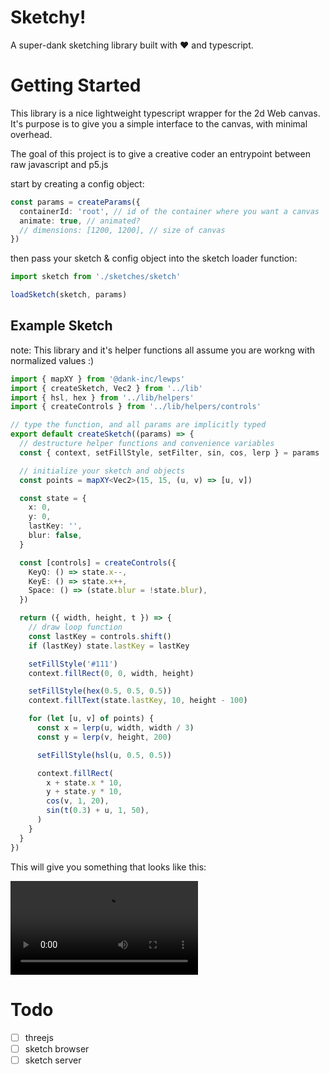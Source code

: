 # Sketchy!

A super-dank sketching library built with ♥ and typescript.

# Getting Started

This library is a nice lightweight typescript wrapper for the 2d Web canvas. It's purpose is to give you a simple interface to the canvas, with minimal overhead.

The goal of this project is to give a creative coder an entrypoint between raw javascript and p5.js

start by creating a config object:

```ts
const params = createParams({
  containerId: 'root', // id of the container where you want a canvas
  animate: true, // animated?
  // dimensions: [1200, 1200], // size of canvas
})
```

then pass your sketch & config object into the sketch loader function:

```ts
import sketch from './sketches/sketch'

loadSketch(sketch, params)
```

## Example Sketch

note: This library and it's helper functions all assume you are workng with normalized values :)

```ts
import { mapXY } from '@dank-inc/lewps'
import { createSketch, Vec2 } from '../lib'
import { hsl, hex } from '../lib/helpers'
import { createControls } from '../lib/helpers/controls'

// type the function, and all params are implicitly typed
export default createSketch((params) => {
  // destructure helper functions and convenience variables
  const { context, setFillStyle, setFilter, sin, cos, lerp } = params

  // initialize your sketch and objects
  const points = mapXY<Vec2>(15, 15, (u, v) => [u, v])

  const state = {
    x: 0,
    y: 0,
    lastKey: '',
    blur: false,
  }

  const [controls] = createControls({
    KeyQ: () => state.x--,
    KeyE: () => state.x++,
    Space: () => (state.blur = !state.blur),
  })

  return ({ width, height, t }) => {
    // draw loop function
    const lastKey = controls.shift()
    if (lastKey) state.lastKey = lastKey

    setFillStyle('#111')
    context.fillRect(0, 0, width, height)

    setFillStyle(hex(0.5, 0.5, 0.5))
    context.fillText(state.lastKey, 10, height - 100)

    for (let [u, v] of points) {
      const x = lerp(u, width, width / 3)
      const y = lerp(v, height, 200)

      setFillStyle(hsl(u, 0.5, 0.5))

      context.fillRect(
        x + state.x * 10,
        y + state.y * 10,
        cos(v, 1, 20),
        sin(t(0.3) + u, 1, 50),
      )
    }
  }
})
```

This will give you something that looks like this:

![](https://thumbs.gfycat.com/BasicWelltodoGavial-mobile.mp4)

# Todo

- [ ] threejs
- [ ] sketch browser
- [ ] sketch server

